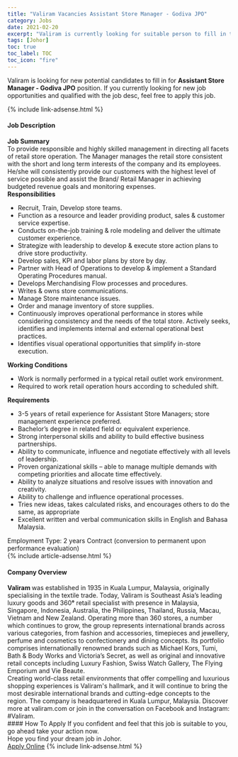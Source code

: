 ```yaml
---
title: "Valiram Vacancies Assistant Store Manager - Godiva JPO" 
category: Jobs 
date: 2021-02-20 
excerpt: "Valiram is currently looking for suitable person to fill in the Assistant Store Manager - Godiva JPO which based in Johor" 
tags: [Johor] 
toc: true 
toc_label: TOC 
toc_icon: "fire" 
--- 
```


<p>Valiram is looking for new potential candidates to fill in for <b>Assistant Store Manager - Godiva JPO</b> position. If you currently looking for new job opportunities and qualified with the job desc, feel free to apply this job.
</p>{% include link-adsense.html %} 
<div><div><h4>Job Description</h4></div><div><div><span><div><div><strong>Job Summary</strong><div>To provide responsible and highly skilled management in directing all facets of retail store operation. The Manager manages the retail store consistent with the short and long term interests of the company and its employees. He/she will consistently provide our customers with the highest level of service possible and assist the Brand/ Retail Manager in achieving budgeted revenue goals and monitoring expenses.</div><div><strong>Responsibilities</strong><ul><li>Recruit, Train, Develop store teams.</li><li>Function as a resource and leader providing product, sales &amp; customer service expertise.</li><li>Conducts on-the-job training &amp; role modeling and deliver the ultimate customer experience.</li><li>Strategize with leadership to develop &amp; execute store action plans to drive store productivity.</li><li>Develop sales, KPI and labor plans by store by day.</li><li>Partner with Head of Operations to develop &amp; implement a Standard Operating Procedures manual.</li><li>Develops Merchandising Flow processes and procedures.</li><li>Writes &amp; owns store communications.</li><li>Manage Store maintenance issues.</li><li>Order and manage inventory of store supplies.</li><li>Continuously improves operational performance in stores while considering consistency and the needs of the total store. Actively seeks, identifies and implements internal and external operational best practices.</li><li>Identifies visual operational opportunities that simplify in-store execution.</li></ul></div></div><div><strong>Working Conditions</strong></div><div><ul><li>Work is normally performed in a typical retail outlet work environment.</li><li>Required to work retail operation hours according to scheduled shift.</li></ul><div><strong>Requirements</strong><ul><li>3-5 years of retail experience for Assistant Store Managers; store management experience preferred.</li><li>Bachelor&#8217;s degree in related field or equivalent experience.</li><li>Strong interpersonal skills and ability to build effective business partnerships.</li><li>Ability to communicate, influence and negotiate effectively with all levels of leadership.</li><li>Proven organizational skills &#8211; able to manage multiple demands with competing priorities and allocate time effectively.</li><li>Ability to analyze situations and resolve issues with innovation and creativity.</li><li>Ability to challenge and influence operational processes.</li><li>Tries new ideas, takes calculated risks, and encourages others to do the same, as appropriate</li><li>Excellent written and verbal communication skills in English and Bahasa Malaysia.</li></ul></div></div><div>Employment Type: 2 years Contract (conversion to permanent upon performance evaluation)&#160;</div></div></span></div></div></div> 
{% include article-adsense.html %} 
<div><div><h4>Company Overview</h4></div><div><div><span><div><div>
<div><strong>Valiram </strong>was established in 1935 in Kuala Lumpur, Malaysia, originally specialising in the textile trade. Today, Valiram is Southeast Asia&#8217;s leading luxury goods and 360<strong>&#176;</strong> retail specialist with presence in Malaysia, Singapore, Indonesia, Australia, the Philippines, Thailand, Russia, Macau, Vietnam and New Zealand. Operating more than 360 stores, a number which continues to grow, the group represents international brands across various categories, from fashion and accessories, timepieces and jewellery, perfume and cosmetics to confectionery and dining concepts. Its portfolio comprises internationally renowned brands such as Michael Kors, Tumi, Bath &amp; Body Works and Victoria&#8217;s Secret, as well as original and innovative retail concepts including Luxury Fashion, Swiss Watch Gallery, The Flying Emporium and&#160;Vie Beaute.</div>
<div>Creating world-class retail environments that offer compelling and luxurious shopping experiences is Valiram's hallmark, and it will continue to bring the most desirable international brands and cutting-edge concepts to the region. The company is headquartered in Kuala Lumpur, Malaysia. Discover more at valiram.com or join in the conversation on Facebook and Instagram: #Valiram.</div>
</div></div></span></div></div></div> 
#### How To Apply 
If you confident and feel that this job is suitable to you, go ahead take your action now. <br/> 
Hope you find your dream job in Johor. <br/> 
<a href="https://www.jobstreet.com.my/en/job/assistant-store-manager-godiva-jpo-4486497?jobId=jobstreet-my-job-4486497&" class="btn btn--info" target="_blank" rel="nofollow noopenner">Apply Online</a> 
{% include link-adsense.html %} 